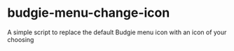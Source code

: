 # budgie-menu-change-icon
A simple script to replace the default Budgie menu icon with an icon of your choosing
